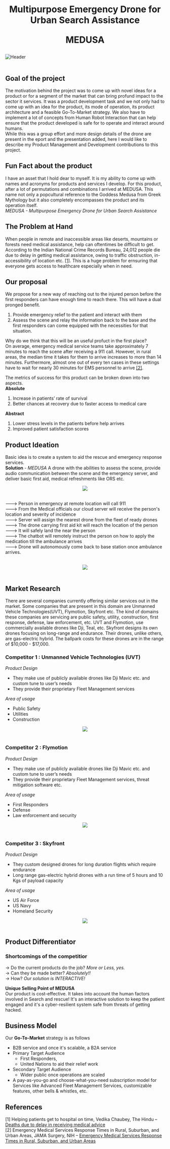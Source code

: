# <p style="text-align: center;">Multipurpose Emergency Drone for Urban Search Assistance</p><p style="text-align: center;">MEDUSA</p>
![Header](./images/Main.jpg)
<br> <br>
## Goal of the project
The motivation behind the project was to come up with novel ideas for a product or for a segment of the market that can bring profund impact to the sector it services. It was a product development task and we not only had to come up with an idea for the product, its mode of operation, its product architecture and a feasible Go-To-Market strategy. We also have to implement a lot of concepts from Human Robot Interaction that can help ensure that the product developed is safe for to operate and interact around humans. <br>
While this was a group effort and more design details of the drone are present in the eport and the presentation added, here I would like to describe my Product Management and Development contributions to this project.

## Fun Fact about the product
I have an asset that I hold dear to myself. It is my ability to come up with names and acronyms for products and services I develop. For this product, after a lot of permutations and combinations I arrived at MEDUSA. This name not only a popcultural reference to the Goddess Medusa from Greek Mythology but it also completely encompasses the product and its operation itself.<br>
*MEDUSA - Multipurpose Emergency Drone for Urban Search Assistance*

## The Problem at Hand
When people in remote and inaccessible areas like deserts, mountains or forests need medical assistance, help can oftentimes be difficult to get. According to the Indian National Crime Records Bureau, 24,012 people die due to delay in getting medical assistance, owing to traffic obstruction, in-accessibility of location etc. [[1]](https://www.thehindu.com/news/cities/mumbai/helping-patients-get-to-hospital-on-time/article18031300.ece "Helping People get to hospital on time, The Hindu").
This is a huge problem for ernsuring that everyone gets access to healthcare especially when in need.

## Our proposal
We propose for a new way of reaching out to the injured person before the first responders can have enough time to reach there. This will have a dual pronged benefit.
1. Provide emergency relief to the patient and interact with them
2. Assess the scene and relay the information back to the base and the first responders can come equipped with the necessities for that situation.

Why do we think that this will be an useful profuct in the first place?<br>
On average, emergency medical service teams take approximately 7 minutes to reach the scene after receiving a 911 call. However, in rural areas, the median time it takes for them to arrive increases to more than 14 minutes. Furthermore, almost one out of every ten cases in these settings have to wait for nearly 30 minutes for EMS personnel to arrive [[2]](https://www.ncbi.nlm.nih.gov/pmc/articles/PMC5831456/#:~:text=Emergency%20medical%20service%20units%20average,the%20arrival%20of%20EMS%20personnel. "Emergency Medical Services Response Times in Rural, Suburban, and Urban Areas, JAMA Surgery"). 

The metrics of success for this product can be broken down into two aspects.<br>
**Absolute**
1. Increase in patients’ rate of survival
2. Better chances at recovery due to faster access to medical care

**Abstract**
1. Lower stress levels in the patients before help arrives
2. Improved patient satisfaction scores

## Product Ideation
Basic idea is to create a system to aid the rescue and emergency response services. <br>
**Solution** - _MEDUSA_  A drone with the abilities to assess the scene, provide audio communication between the scene and the emergency server, and deliver basic first aid, medical refreshments like ORS etc.
<div style="text-align:center"><img src="./images/Product_Ideation.jpg" /></div>
<br>

---> Person in emergency at remote location will call 911  
---> From the Medical officials our cloud server will receive the person's location and severity of incidence  
---> Server will assign the nearest drone from the fleet of ready drones  
---> The drone carrying first aid kit will reach the location of the person   
---> It will safely land the near the person   
---> The chatbot will remotely instruct the person on how to apply the medication till the ambulance arrives  
---> Drone will autonomously come back to base station once ambulance arrives.
<br>
<br>
<div style="text-align:center"><img src="./images/MO.png" /></div>
<br>

## Market Research
There are several companies currently offering similar
services out in the market. Some companies that are present
in this domain are Unmanned Vehicle Technologies(UVT),
Flymotion, Skyfront etc. The kind of domains these companies
are servicing are public safety, utility, construction, first
response, defense, law enforcement, etc. UVT and Flymotion,
use commercially available drones like Dji, Teal, etc.
Skyfront designs its own drones focusing on long-range
and endurance. Their drones, unlike others, are gas-electric
hybrid. The ballpark costs for these drones are in the range
of $10,000 - $17,000.
### Competitor 1 : Unmanned Vehicle Technologies (UVT)
*Product Design*
- They make use of publicly available drones like Dji Mavic etc. and custom tune to user’s needs
- They provide their proprietary Fleet Management services

*Area of usage*
- Public Safety
- Utilities
- Construction
<div style="text-align:center"><img src="./images/Market_Research_1.jpg" /></div>
<br>

### Competitor 2 : Flymotion
*Product Design*

- They make use of publicly available drones like Dji Mavic etc. and custom tune to user’s needs
- They provide their proprietary Fleet Management services, threat mitigation software etc.

*Area of usage*
- First Responders
- Defense
- Law enforcement and security
<div style="text-align:center"><img src="./images/Market_Research_2.jpg" /></div>
<br>

### Competitor 3 : Skyfront
*Product Design*

- They custom designed drones for long duration flights which require endurance
- Long range gas-electric hybrid drones with a run time of 5 hours and 10 Kgs of payload capacity

*Area of usage*
- US Air Force
- US Navy
- Homeland Security
<div style="text-align:center"><img src="./images/Market_Research_3.jpg" /></div>
<br>

## Product Differentiator

### Shortcomings of the competitior
-> Do the current products do the job? *More or Less, yes.*  
-> Can they be made better? *Absolutely!!*  
-> How? *Our solution is INTERACTIVE!*

**Unique Selling Point of MEDUSA** <br>
Our product is cost-effective. It takes into account the human factors involved in Search and rescue! It's an interactive solution to keep the patient engaged and it's a cyber-resilient system safe from threats of getting hacked.

## Business Model
Our **Go-To-Market** strategy is as follows  
* B2B service and once it's scalable, a B2A service
* Primary Target Audience
  - First Responders, 
  - United Nations to aid their relief work
* Secondary Target Audience
  - Wider public once operations are scaled
* A pay-as-you-go and choose-what-you-need subscription model for Services like Advanced Fleet Management Services, customizable features, other bells & whistles, etc.


## References
[1] Helping patients get to hospital on time, Vedika Chaubey, The Hindu – [Deaths due to delay in receiving medical advice](https://www.thehindu.com/news/cities/mumbai/helping-patients-get-to-hospital-on-time/article18031300.ece) <br>
[2] Emergency Medical Services Response Times in Rural, Suburban, and Urban Areas, JAMA Surgery, NIH – [Emergency Medical Services Response Times in Rural, Suburban, and Urban Areas](https://www.ncbi.nlm.nih.gov/pmc/articles/PMC5831456/#:~:text=Emergency%20medical%20service%20units%20average,the%20arrival%20of%20EMS%20personnel.) 